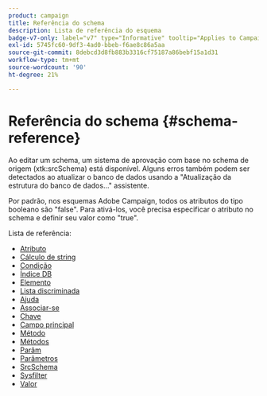 ```yaml
---
product: campaign
title: Referência do schema
description: Lista de referência do esquema
badge-v7-only: label="v7" type="Informative" tooltip="Applies to Campaign Classic v7 only"
exl-id: 5745fc60-9df3-4ad0-bbeb-f6ae8c86a5aa
source-git-commit: 8debcd3d8fb883b3316cf75187a86bebf15a1d31
workflow-type: tm+mt
source-wordcount: '90'
ht-degree: 21%

---
```


# Referência do schema {#schema-reference}

Ao editar um schema, um sistema de aprovação com base no schema de origem (xtk:srcSchema) está disponível. Alguns erros também podem ser detectados ao atualizar o banco de dados usando a &quot;Atualização da estrutura do banco de dados...&quot; assistente.

Por padrão, nos esquemas Adobe Campaign, todos os atributos do tipo booleano são &quot;false&quot;. Para ativá-los, você precisa especificar o atributo no schema e definir seu valor como &quot;true&quot;.

Lista de referência:

* [Atributo](schema/attribute.md)
* [Cálculo de string](schema/compute-string.md)
* [Condição](schema/condition.md)
* [Índice DB](schema/db-index.md)
* [Elemento](schema/element.md)
* [Lista discriminada](schema/enumeration.md)
* [Ajuda](schema/help.md)
* [Associar-se](schema/join.md)
* [Chave](schema/key.md)
* [Campo principal](schema/keyfield.md)
* [Método](schema/method.md)
* [Métodos](schema/methods.md)
* [Parâm](schema/param.md)
* [Parâmetros](schema/parameters.md)
* [SrcSchema](schema/srcschema.md)
* [Sysfilter](schema/sysfilter.md)
* [Valor](schema/value.md)
